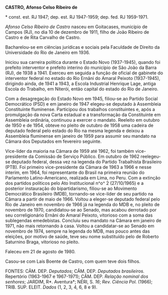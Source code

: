 **CASTRO,** **Afonso Celso Ribeiro de**

\* const. est. RJ 1947; dep. est. RJ 1947-1959; dep. fed. RJ 1959-1971.

*Afonso Celso Ribeiro de Castro* nasceu em Goitacases, município de
Campos (RJ), no dia 10 de dezembro de 1911, filho de João Ribeiro de
Castro e de Rita Carvalho de Castro.

Bacharelou-se em ciências jurídicas e sociais pela Faculdade de Direito
da Universidade do Rio de Janeiro em 1936.

Iniciou sua carreira política durante o Estado Novo (1937-1945), quando
foi prefeito interventor e prefeito interino do município de São João da
Barra (RJ), de 1938 a 1941. Exerceu em seguida a função de oficial de
gabinete do interventor federal no estado do Rio Ernâni do Amaral
Peixoto (1937-1945), dirigindo ainda, de 1941 a 1943, a Escola
Industrial Henrique Lage, antiga Escola do Trabalho, em Niterói, então
capital do estado do Rio de Janeiro.

Com a desagregação do Estado Novo em 1945, filiou-se ao Partido Social
Democrático (PSD) e em janeiro de 1947 elegeu-se deputado à Assembleia
Constituinte fluminense. Participou dos trabalhos constituintes e, após
a promulgação da nova Carta estadual e a transformação da Constituinte
em Assembleia ordinária, continuou a exercer o mandato. Reeleito em
outubro de 1950 e de 1954, obteve no pleito de outubro de 1958 uma
cadeira de deputado federal pelo estado do Rio na mesma legenda e deixou
a Assembleia fluminense em janeiro de 1959 para assumir seu mandato na
Câmara dos Deputados em fevereiro seguinte.

Vice-líder da maioria na Câmara de 1959 até 1962, foi também
vice-presidente da Comissão de Serviço Público. Em outubro de 1962
reelegeu-se deputado federal, dessa vez na legenda do Partido
Trabalhista Brasileiro (PTB). Foi primeiro vice-presidente da Câmara de
1963 a 1966 e nesse ínterim, em 1964, foi representante do Brasil na
primeira reunião do Parlamento Latino-Americano, realizada em Lima, no
Peru. Com a extinção dos partidos políticos pelo Ato Institucional n^o^
2 (27/10/1965) e a posterior instauração do bipartidarismo, filiou-se ao
Movimento Democrático Brasileiro (MDB), tornando-se vice-líder de seu
partido na Câmara a partir de maio de 1966. Voltou a eleger-se deputado
federal pelo Rio de Janeiro em novembro de 1966 já na legenda do MDB e,
no pleito de novembro de 1970, candidatou-se ao Senado, mas acabou
derrotado por seu correligionário Ernâni do Amaral Peixoto, vitorioso
com a soma das sublegendas emedebistas. Concluiu seu mandato na Câmara
em janeiro de 1971, não mais retornando à casa. Voltou a candidatar-se
ao Senado em novembro de 1974, sempre na legenda do MDB, mas pouco antes
das eleições, por motivo de saúde, teve seu nome substituído pelo de
Roberto Saturnino Braga, vitorioso no pleito.

Faleceu em 21 de agosto de 1980.

Casou-se com Laís Boente de Castro, com quem teve dois filhos.

FONTES: CÂM. DEP. *Deputados*; CÂM. DEP. *Deputados brasileiros.*
Repertório (1963-1967 e 1967-1971); CÂM. DEP. *Relação nominal dos
senhores*; JARDIM, R*. Aventura*; NÉRI, S. *16*; *Rev. Ciência Pol.*
(1966); TRIB. SUP. ELEIT. *Dados* (1, 2, 3, 4, 6, 8 e 9).
